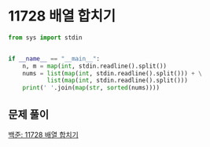 # 11728 배열 합치기

```python
from sys import stdin


if __name__ == "__main__":
    n, m = map(int, stdin.readline().split())
    nums = list(map(int, stdin.readline().split())) + \
           list(map(int, stdin.readline().split()))
    print(' '.join(map(str, sorted(nums))))
```



## 문제 풀이

[백준: 11728 배열 합치기](https://dirmathfl.tistory.com/233)


